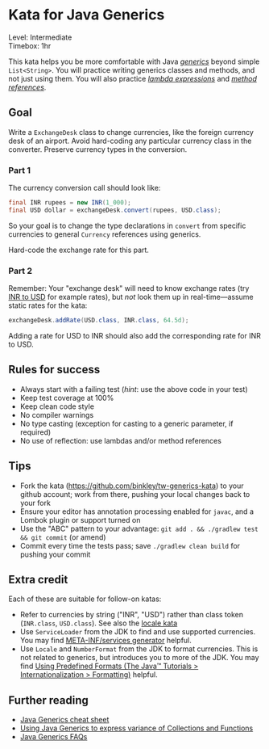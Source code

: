 # Kata for Java Generics

Level: Intermediate  
Timebox: 1hr

This kata helps you be more comfortable with Java
[_generics_](https://docs.oracle.com/javase/tutorial/java/generics/index.html) beyond simple `List<String>`.  You will
practice writing generics classes and methods, and not just using them.  You will also practice
[_lambda expressions_](https://docs.oracle.com/javase/tutorial/java/javaOO/lambdaexpressions.html) and
[_method references_](https://docs.oracle.com/javase/tutorial/java/javaOO/methodreferences.html).

## Goal

Write a `ExchangeDesk` class to change currencies, like the foreign currency desk of an airport.  Avoid hard-coding
any particular currency class in the converter.  Preserve currency types in the conversion.

### Part 1

The currency conversion call should look like:

```java
final INR rupees = new INR(1_000);
final USD dollar = exchangeDesk.convert(rupees, USD.class); 
```

So your goal is to change the type declarations in `convert` from specific currencies to general `Currency` references
using generics.

Hard-code the exchange rate for this part.

### Part 2

Remember: Your "exchange desk" will need to know exchange rates (try
[INR to USD](https://www.google.com/search?q=INR+to+USD) for example rates), but *not* look them up in
real-time&mdash;assume static rates for the kata:

```java
exchangeDesk.addRate(USD.class, INR.class, 64.5d);
```

Adding a rate for USD to INR should also add the corresponding rate for INR to USD.

## Rules for success

* Always start with a failing test (_hint_: use the above code in your test)
* Keep test coverage at 100%
* Keep clean code style
* No compiler warnings
* No type casting (exception for casting to a generic parameter, if required)
* No use of reflection: use lambdas and/or method references

## Tips

* Fork the kata (https://github.com/binkley/tw-generics-kata) to your github account; work from there, pushing your
  local changes back to your fork
* Ensure your editor has annotation processing enabled for `javac`, and a Lombok plugin or support turned on
* Use the "ABC" pattern to your advantage: `git add . && ./gradlew test && git commit` (or amend)
* Commit every time the tests pass; save `./gradlew clean build` for pushing your commit

## Extra credit

Each of these are suitable for follow-on katas:

* Refer to currencies by string ("INR", "USD") rather than class token (`INR.class`, `USD.class`).  See also the
  [locale kata](#locale-kata)
* Use `ServiceLoader` from the JDK to find and use supported currencies.  You may find
  [META-INF/services generator](http://metainf-services.kohsuke.org/) helpful.
* <a name="locale-kata"></a>Use `Locale` and `NumberFormat` from the JDK to format currencies.  This is not related to
  generics, but introduces you to more of the JDK.  You may find
  [Using Predefined Formats (The Java&trade; Tutorials &gt; Internationalization &gt; Formatting)](https://docs.oracle.com/javase/tutorial/i18n/format/numberFormat.html)
  helpful.  

## Further reading

* [Java Generics cheat sheet](https://zeroturnaround.com/rebellabs/java-generics-cheat-sheet/)
* [Using Java Generics to express variance of Collections and Functions](https://advancedweb.hu/2016/05/03/java_variance/)
* [Java Generics FAQs](http://www.angelikalanger.com/GenericsFAQ/JavaGenericsFAQ.html)

